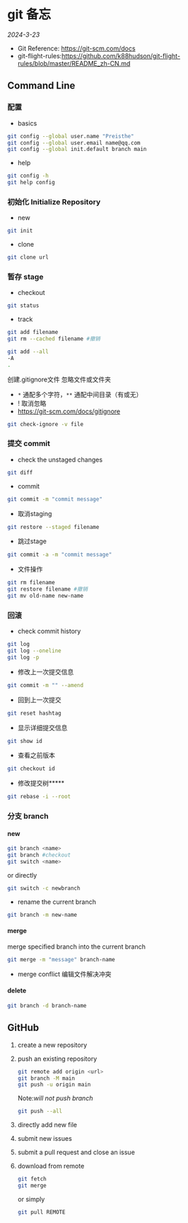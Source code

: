 # git 备忘

*2024-3-23*

- Git Reference: <https://git-scm.com/docs>
- git-flight-rules:<https://github.com/k88hudson/git-flight-rules/blob/master/README_zh-CN.md>

## Command Line

### 配置

- basics

```bash
git config --global user.name "Preisthe"
git config --global user.email name@qq.com
git config --global init.default branch main
```

- help

```bash
git config -h
git help config
```

### 初始化 Initialize Repository

- new

```bash
git init
```

- clone

```bash
git clone url
```

### 暂存 stage

- checkout

```bash
git status
```

- track

```bash
git add filename
git rm --cached filename #撤销
```

```bash
git add --all
-A
.
```

创建.gitignore文件
忽略文件或文件夹  

- `*` 通配多个字符，`**` 通配中间目录（有或无）
- ! 取消忽略
- <https://git-scm.com/docs/gitignore>

```bash
git check-ignore -v file
```

### 提交 commit

- check the unstaged changes

```bash
git diff
```

- commit

```bash
git commit -m "commit message"
```

- 取消staging

```bash
git restore --staged filename
```

- 跳过stage

```bash
git commit -a -m "commit message"
```

- 文件操作

```bash
git rm filename
git restore filename #撤销
git mv old-name new-name
```

### 回滚

- check commit history

```bash
git log
git log --oneline
git log -p
```

- 修改上一次提交信息

```bash
git commit -m "" --amend
```

- 回到上一次提交

```bash
git reset hashtag
```

- 显示详细提交信息

```bash
git show id
```

- 查看之前版本

```bash
git checkout id
```

- 修改提交树**\***

```bash
git rebase -i --root
```

### 分支 branch

#### new

```bash
git branch <name>
git branch #checkout
git switch <name>
```

or directly

```bash
git switch -c newbranch
```

- rename the current branch

```bash
git branch -m new-name
```

#### merge

merge specified branch into the current branch

```bash
git merge -m "message" branch-name
```

- merge conflict 编辑文件解决冲突

#### delete

```bash
git branch -d branch-name
```

## GitHub

1. create a new repository
2. push an existing repository

    ```bash
    git remote add origin <url>
    git branch -M main
    git push -u origin main
    ```

    Note:*will not push branch*

    ```bash
    git push --all
    ```

3. directly add new file
4. submit new issues
5. submit a pull request and close an issue
6. download from remote

    ```bash
    git fetch
    git merge
    ```

    or simply

    ```bash
    git pull REMOTE
    ```
